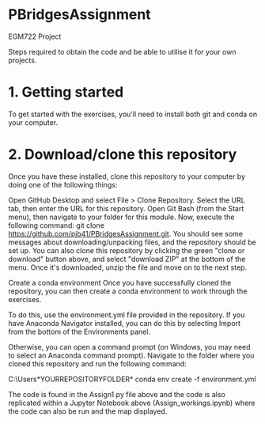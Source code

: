 # PBridgesAssignment
 EGM722 Project

Steps required to obtain the code and be able to utilise it for your own projects.

# 1. Getting started
To get started with the exercises, you'll need to install both git and conda on your computer. 

# 2. Download/clone this repository
Once you have these installed, clone this repository to your computer by doing one of the following things:

Open GitHub Desktop and select File > Clone Repository. Select the URL tab, then enter the URL for this repository.
Open Git Bash (from the Start menu), then navigate to your folder for this module. Now, execute the following command: git clone https://github.com/pjb41/PBridgesAssignment.git. You should see some messages about downloading/unpacking files, and the repository should be set up.
You can also clone this repository by clicking the green "clone or download" button above, and select "download ZIP" at the bottom of the menu. Once it's downloaded, unzip the file and move on to the next step.

Create a conda environment
Once you have successfully cloned the repository, you can then create a conda environment to work through the exercises.

To do this, use the environment.yml file provided in the repository. If you have Anaconda Navigator installed, you can do this by selecting Import from the bottom of the Environments panel.

Otherwise, you can open a command prompt (on Windows, you may need to select an Anaconda command prompt). Navigate to the folder where you cloned this repository and run the following command:

C:\Users\*YOURREPOSITORYFOLDER* conda env create -f environment.yml

The code is found in the Assign1.py file above and the code is also replicated within a Jupyter Notebook above (Assign_workings.ipynb) where the code can also be run and the map displayed. 
